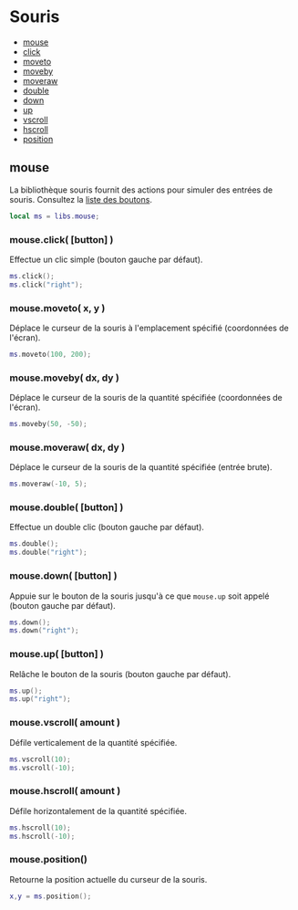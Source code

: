 # Souris
* [mouse](#mouse-1)
* [click](#mouseclick-button-)
* [moveto](#mousemoveto-x-y-)
* [moveby](#mousemoveby-x-y-)
* [moveraw](#mousemoveraw-x-y-)
* [double](#mousedouble-button-)
* [down](#mousedown-button-)
* [up](#mouseup-button-)
* [vscroll](#mousevscroll-amount-)
* [hscroll](#mousehscroll-amount-)
* [position](#mouseposition)



## mouse
La bibliothèque souris fournit des actions pour simuler des entrées de souris. Consultez la [liste des boutons](/res/buttons.md).

````lua
local ms = libs.mouse;
````



### mouse.click( [button] )
Effectue un clic simple (bouton gauche par défaut).

````lua
ms.click();
ms.click("right");
````



### mouse.moveto( x, y )
Déplace le curseur de la souris à l'emplacement spécifié (coordonnées de l'écran).

````lua
ms.moveto(100, 200);
````



### mouse.moveby( dx, dy )
Déplace le curseur de la souris de la quantité spécifiée (coordonnées de l'écran).

````lua
ms.moveby(50, -50);
````



### mouse.moveraw( dx, dy )
Déplace le curseur de la souris de la quantité spécifiée (entrée brute).

````lua
ms.moveraw(-10, 5);
````



### mouse.double( [button] )
Effectue un double clic (bouton gauche par défaut).

````lua
ms.double();
ms.double("right");
````



### mouse.down( [button] )
Appuie sur le bouton de la souris jusqu'à ce que ``mouse.up`` soit appelé (bouton gauche par défaut).

````lua
ms.down();
ms.down("right");
````



### mouse.up( [button] )
Relâche le bouton de la souris (bouton gauche par défaut).

````lua
ms.up();
ms.up("right");
````



### mouse.vscroll( amount )
Défile verticalement de la quantité spécifiée.

````lua
ms.vscroll(10);
ms.vscroll(-10);
````



### mouse.hscroll( amount )
Défile horizontalement de la quantité spécifiée.

````lua
ms.hscroll(10);
ms.hscroll(-10);
````



### mouse.position()
Retourne la position actuelle du curseur de la souris.

````lua
x,y = ms.position();
````


